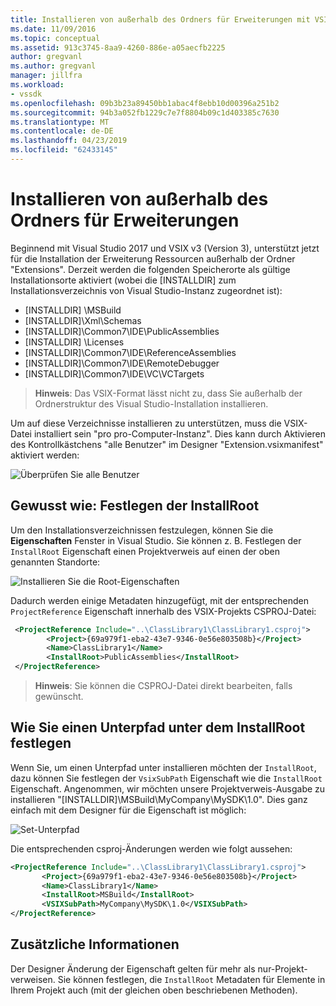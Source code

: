 ```yaml
---
title: Installieren von außerhalb des Ordners für Erweiterungen mit VSIX v3 | Microsoft-Dokumentation
ms.date: 11/09/2016
ms.topic: conceptual
ms.assetid: 913c3745-8aa9-4260-886e-a05aecfb2225
author: gregvanl
ms.author: gregvanl
manager: jillfra
ms.workload:
- vssdk
ms.openlocfilehash: 09b3b23a89450bb1abac4f8ebb10d00396a251b2
ms.sourcegitcommit: 94b3a052fb1229c7e7f8804b09c1d403385c7630
ms.translationtype: MT
ms.contentlocale: de-DE
ms.lasthandoff: 04/23/2019
ms.locfileid: "62433145"
---
```

# <a name="installing-outside-the-extensions-folder"></a>Installieren von außerhalb des Ordners für Erweiterungen

Beginnend mit Visual Studio 2017 und VSIX v3 (Version 3), unterstützt jetzt für die Installation der Erweiterung Ressourcen außerhalb der Ordner "Extensions". Derzeit werden die folgenden Speicherorte als gültige Installationsorte aktiviert (wobei die [INSTALLDIR] zum Installationsverzeichnis von Visual Studio-Instanz zugeordnet ist):

* [INSTALLDIR] \MSBuild
* [INSTALLDIR]\Xml\Schemas
* [INSTALLDIR]\Common7\IDE\PublicAssemblies
* [INSTALLDIR] \Licenses
* [INSTALLDIR]\Common7\IDE\ReferenceAssemblies
* [INSTALLDIR]\Common7\IDE\RemoteDebugger
* [INSTALLDIR]\Common7\IDE\VC\VCTargets

>**Hinweis**: Das VSIX-Format lässt nicht zu, dass Sie außerhalb der Ordnerstruktur des Visual Studio-Installation installieren.

Um auf diese Verzeichnisse installieren zu unterstützen, muss die VSIX-Datei installiert sein "pro pro-Computer-Instanz". Dies kann durch Aktivieren des Kontrollkästchens "alle Benutzer" im Designer "Extension.vsixmanifest" aktiviert werden:

![Überprüfen Sie alle Benutzer](media/check-all-users.png)

## <a name="how-to-set-the-installroot"></a>Gewusst wie: Festlegen der InstallRoot

Um den Installationsverzeichnissen festzulegen, können Sie die **Eigenschaften** Fenster in Visual Studio. Sie können z. B. Festlegen der `InstallRoot` Eigenschaft einen Projektverweis auf einen der oben genannten Standorte:

![Installieren Sie die Root-Eigenschaften](media/install-root-properties.png)

Dadurch werden einige Metadaten hinzugefügt, mit der entsprechenden `ProjectReference` Eigenschaft innerhalb des VSIX-Projekts CSPROJ-Datei:

```xml
 <ProjectReference Include="..\ClassLibrary1\ClassLibrary1.csproj">
        <Project>{69a979f1-eba2-43e7-9346-0e56e803508b}</Project>
        <Name>ClassLibrary1</Name>
        <InstallRoot>PublicAssemblies</InstallRoot>
 </ProjectReference>
```

>**Hinweis**: Sie können die CSPROJ-Datei direkt bearbeiten, falls gewünscht.

## <a name="how-to-set-a-subpath-under-the-installroot"></a>Wie Sie einen Unterpfad unter dem InstallRoot festlegen

Wenn Sie, um einen Unterpfad unter installieren möchten der `InstallRoot`, dazu können Sie festlegen der `VsixSubPath` Eigenschaft wie die `InstallRoot` Eigenschaft. Angenommen, wir möchten unsere Projektverweis-Ausgabe zu installieren "[INSTALLDIR]\MSBuild\MyCompany\MySDK\1.0". Dies ganz einfach mit dem Designer für die Eigenschaft ist möglich:

![Set-Unterpfad](media/set-subpath.png)

Die entsprechenden csproj-Änderungen werden wie folgt aussehen:

```xml
<ProjectReference Include="..\ClassLibrary1\ClassLibrary1.csproj">
       <Project>{69a979f1-eba2-43e7-9346-0e56e803508b}</Project>
       <Name>ClassLibrary1</Name>
       <InstallRoot>MSBuild</InstallRoot>
       <VSIXSubPath>MyCompany\MySDK\1.0</VSIXSubPath>
</ProjectReference>
```

## <a name="extra-information"></a>Zusätzliche Informationen

Der Designer Änderung der Eigenschaft gelten für mehr als nur-Projekt-verweisen. Sie können festlegen, die `InstallRoot` Metadaten für Elemente in Ihrem Projekt auch (mit der gleichen oben beschriebenen Methoden).
